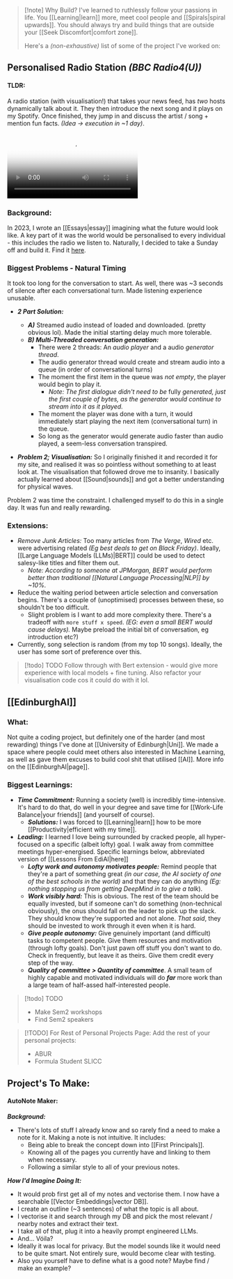 > [!note] Why Build?
> I've learned to ruthlessly follow your passions in life. You [[Learning|learn]] more, meet cool people and [[Spirals|spiral upwards]]. You should always try and build things that are outside your [[Seek Discomfort|comfort zone]]. 
> 
> Here's a *(non-exhaustive)* list of some of the project I've worked on:

## Personalised Radio Station *(BBC Radio4(U))*
#### TLDR:
A radio station (with visualisation!) that takes your news feed, has *two* hosts dynamically talk about it. They then introduce the next song and it plays on my Spotify. Once finished, they jump in and discuss the artist / song + mention fun facts. *(Idea -> execution in ~1 day)*.



<video controls poster="thumbnail.png">
  <source src="bbc-demo-vis.mp4" type="video/mp4">
  Your browser does not support the video tag.
</video>

### Background:
In 2023, I wrote an [[Essays|essay]] imagining what the future would look like. A key part of it was the world would be personalised to every individual - this includes the radio we listen to. Naturally, I decided to take a Sunday off and build it. Find it [here](https://github.com/theCampel/BBC-Radio-4U/tree/main).

### Biggest Problems - Natural Timing
It took too long for the conversation to start. As well, there was ~3 seconds of silence after each conversational turn. Made listening experience unusable.
- ***2 Part Solution:*** 
	- ***A)*** Streamed audio instead of loaded and downloaded. (pretty obvious lol). Made the initial starting delay much more tolerable.
	- ***B) Multi-Threaded conversation generation:*** 
		- There were 2 threads: An *audio player* and a audio *generator thread*. 
		- The audio generator thread would create and stream audio into a queue (in order of conversational turns)
		- The moment the first item in the queue was *not empty*, the player would begin to play it. 
			- *Note: The first dialogue didn't need to be* fully *generated, just the first couple of bytes, as the generator would continue to stream into it as it played.*
		- The moment the player was done with a turn, it would immediately start playing the next item (conversational turn) in the queue. 
		- So long as the generator would generate audio faster than audio played, a seem-less conversation transpired.

- ***Problem 2; Visualisation:*** So I originally finished it and recorded it for my site, and realised it was so pointless without something to at least look at. The visualisation that followed drove me to insanity. I basically actually learned about [[Sound|sounds]] and got a better understanding for physical waves. 

Problem 2 was time the constraint. I challenged myself to do this in a single day. It was fun and really rewarding.

### Extensions:
- *Remove Junk Articles:* Too many articles from *The Verge*, *Wired* etc. were advertising related *(Eg best deals to get on Black Friday)*. Ideally, [[Large Language Models (LLMs)|BERT]] could be used to detect salesy-like titles and filter them out. 
	- *Note: According to someone at JPMorgan, BERT would perform better than traditional [[Natural Language Processing|NLP]] by ~10%.*
- Reduce the waiting period between article selection and conversation begins. There's a couple of (unoptimised) processes between these, so shouldn't be too difficult. 
	- Slight problem is I want to add more complexity there. There's a tradeoff with `more stuff x speed`. *(EG: even a small BERT would cause delays).* Maybe preload the initial bit of conversation, eg introduction etc?)
- Currently, song selection is random (from my top 10 songs). Ideally, the user has some sort of preference over this. 

> [!todo] TODO
> Follow through with Bert extension - would give more experience with local models + fine tuning. Also refactor your visualisation code cos it could do with it lol.

## [[EdinburghAI]]
### What:
Not quite a coding project, but definitely one of the harder (and most rewarding) things I've done at [[University of Edinburgh|Uni]]. We made a space where people could meet others also interested in Machine Learning, as well as gave them excuses to build cool shit that utilised [[AI]]. More info on the [[EdinburghAI|page]].

### Biggest Learnings:
- ***Time Commitment:*** Running a society (well) is incredibly time-intensive. It's hard to do that, do well in your degree and save time for [[Work-Life Balance|your friends]] (and yourself of course). 
	- ***Solutions:*** I was forced to [[Learning|learn]] how to be more [[Productivity|efficient with my time]]. 
- ***Leading:*** I learned I love being surrounded by cracked people, all hyper-focused on a specific (albeit lofty) goal. I walk away from committee meetings hyper-energised. Specific learnings below, abbreviated version of [[Lessons From EdiAI|here]]
	- ***Lofty work and autonomy motivates people:*** Remind people that they're a part of something great *(in our case, the AI society of one of the best schools in the world)* and that they can do anything *(Eg: nothing stopping us from getting DeepMind in to give a talk*).  
	- ***Work visibly hard:*** This is obvious. The rest of the team should be equally invested, but if someone can't do something (non-technical obviously), the onus should fall on the leader to pick up the slack. They should know they're supported and not alone. *That said*, they should be invested to work through it even when it is hard.
	- ***Give people autonomy:*** Give genuinely important (and difficult) tasks to competent people. Give them resources and motivation (through lofty goals). Don't just pawn off stuff you don't want to do. Check in frequently, but leave it as theirs. Give them credit every step of the way. 
	- ***Quality of committee > Quantity of committee***. A small team of highly capable and motivated individuals will do ***far*** more work than a large team of half-assed half-interested people. 


> [!todo] TODO
> - Make Sem2 workshops
> - Find Sem2 speakers


> [!TODO] For Rest of Personal Projects Page:
> Add the rest of your personal projects:
> - ABUR
> - Formula Student SLICC

## Project's To Make:

#### AutoNote Maker:
***Background:***
- There's lots of stuff I already know and so rarely find a need to make a note for it. Making a note is not intuitive. It includes:
	- Being able to break the concept down into [[First Principals]].
	- Knowing all of the pages you currently have and linking to them when necessary. 
	- Following a similar style to all of your previous notes. 

***How I'd Imagine Doing It:***
- It would prob first get all of my notes and vectorise them. I now have a searchable [[Vector Embeddings|vector DB]]. 
- I create an outline (~3 sentences) of what the topic is all about. 
- I vectorise it and search through my DB and pick the most relevant / nearby notes and extract their text.
- I take all of that, plug it into a heavily prompt engineered LLMs. 
- And... Vóila?
- Ideally it was local for privacy. But the model sounds like it would need to be quite smart. Not entirely sure, would become clear with testing. 
- Also you yourself have to define what is a good note? Maybe find / make an example? 




